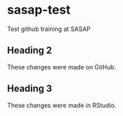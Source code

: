 # sasap-test
Test github training at SASAP

## Heading 2
These changes were made on GitHub.

## Heading 3  
These changes were made in RStudio.
